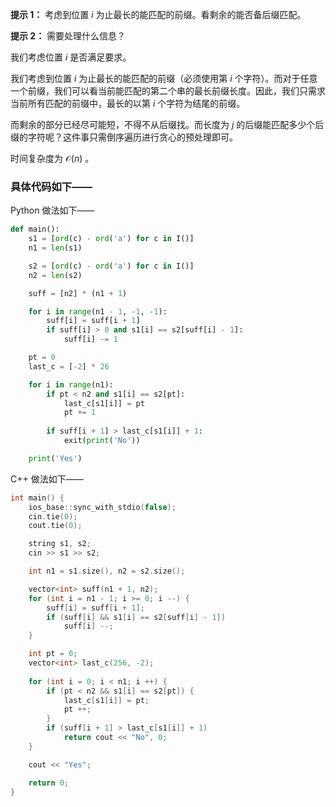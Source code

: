 **提示 1：** 考虑到位置 $i$ 为止最长的能匹配的前缀。看剩余的能否备后缀匹配。

**提示 2：** 需要处理什么信息？

我们考虑位置 $i$ 是否满足要求。

我们考虑到位置 $i$ 为止最长的能匹配的前缀（必须使用第 $i$ 个字符）。而对于任意一个前缀，我们可以看当前能匹配的第二个串的最长前缀长度。因此，我们只需求当前所有匹配的前缀中，最长的以第 $i$ 个字符为结尾的前缀。

而剩余的部分已经尽可能短，不得不从后缀找。而长度为 $j$ 的后缀能匹配多少个后缀的字符呢？这件事只需倒序遍历进行贪心的预处理即可。

时间复杂度为 $\mathcal{O}(n)$ 。

### 具体代码如下——

Python 做法如下——

```Python []
def main():
    s1 = [ord(c) - ord('a') for c in I()]
    n1 = len(s1)

    s2 = [ord(c) - ord('a') for c in I()]
    n2 = len(s2)

    suff = [n2] * (n1 + 1)

    for i in range(n1 - 1, -1, -1):
        suff[i] = suff[i + 1]
        if suff[i] > 0 and s1[i] == s2[suff[i] - 1]:
            suff[i] -= 1

    pt = 0
    last_c = [-2] * 26

    for i in range(n1):
        if pt < n2 and s1[i] == s2[pt]:
            last_c[s1[i]] = pt
            pt += 1
        
        if suff[i + 1] > last_c[s1[i]] + 1:
            exit(print('No'))

    print('Yes')
```

C++ 做法如下——

```cpp []
int main() {
    ios_base::sync_with_stdio(false);
    cin.tie(0);
    cout.tie(0);

    string s1, s2;
    cin >> s1 >> s2;

    int n1 = s1.size(), n2 = s2.size();

    vector<int> suff(n1 + 1, n2);
    for (int i = n1 - 1; i >= 0; i --) {
        suff[i] = suff[i + 1];
        if (suff[i] && s1[i] == s2[suff[i] - 1])
            suff[i] --;
    }

    int pt = 0;
    vector<int> last_c(256, -2);
    
    for (int i = 0; i < n1; i ++) {
        if (pt < n2 && s1[i] == s2[pt]) {
            last_c[s1[i]] = pt;
            pt ++;
        }
        if (suff[i + 1] > last_c[s1[i]] + 1)
            return cout << "No", 0;
    }

    cout << "Yes";

    return 0;
}
```